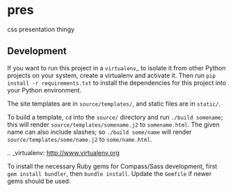 pres
====

css presentation thingy

Development
-----------

If you want to run this project in a `virtualenv`_ to isolate it from other
Python projects on your system, create a virtualenv and activate it.  Then run
``pip install -r requirements.txt`` to install the dependencies for this
project into your Python environment.

The site templates are in ``source/templates/``, and static files are in
``static/``.

To build a template, ``cd`` into the ``source/`` directory and run ``./build
somename``; this will render ``source/templates/somename.j2`` to
``somename.html``. The given name can also include slashes; so ``./build
some/name`` will render ``source/templates/some/name.j2`` to
``some/name.html``.

.. _virtualenv: http://www.virtualenv.org

To install the necessary Ruby gems for Compass/Sass development,
first ``gem install bundler``, then ``bundle install``.
Update the ``Gemfile`` if newer gems should be used.
